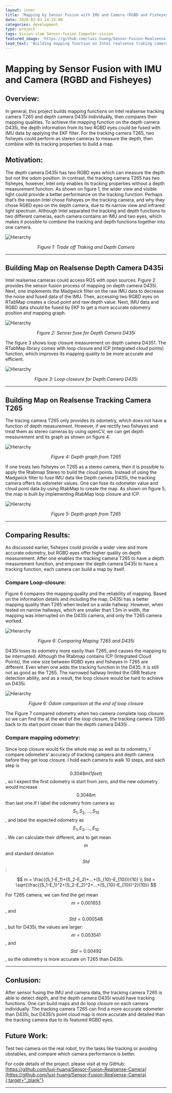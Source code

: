 ```yaml
---
layout: inner
title: 'Mapping by Sensor Fusion with IMU and Camera (RGBD and Fisheyes)'
date: 2020-03-03 14:15:00
categories: development
type: project
tags: Vision-slam Sensor-fusion Computer-vision
featured_image: 'https://github.com/luxi-huang/Sensor-Fusion-Realsense-Camera/blob/master/img/ezgif.com-crop.gif?raw=true'
lead_text: 'Building mapping function on Intel realsense traking camera T265 and depth camera D435i individually, then compare their mapping qualities.'
---
```



<!-- https://github.com/luxi-huang/Sensor-Fusion-Realsense-Camera/blob/master/img/mapping.png?raw=true' -->

# Mapping by Sensor Fusion with IMU and Camera (RGBD and Fisheyes)


## Overview:
<!-- This is my MSc Thesis / University of Edinburgh[^1][^2]. Here is a short video: -->

In general, this project builds mapping functions on Intel realsense tracking camera T265 and depth camera D435i individually, then compares their mapping qualities. To achieve the mapping function on the depth camera D435i, the depth information from its two RGBD eyes could be fused with IMU data by applying the EKF filter. For the tracking camera T265, two fisheyes could perform as stereo cameras to measure the depth, then combine with its tracking properties to build a map.



## Motivation:

The depth camera D435i has two RGBD eyes which can measure the depth but not the odom position. In contrast, the tracking camera T265 has two fisheyes, however, Intel only enables its tracking properties without a depth measurement function. As shown on figure 1, the wider view and visible light could provide a better performance on the tracking function. Perhaps that’s the reason Intel chose fisheyes on the tracking camera, and why they chose RGBD eyes on the depth camera, due to its narrow view and infrared light spectrum. Although Intel separated the tracking and depth functions to two different cameras, each camera contains an IMU and two eyes, which makes it possible to combine the tracking and depth functions together into one camera.

![Hierarchy](https://github.com/luxi-huang/portfolio/blob/master/img/posts/sensor_fusion/comparing_map_traking.png?raw=true)*<center>Figure 1: Trade off Traking and Depth Camera</center>*

---

## Building Map on Realsense Depth Camera D435i

Intel realsense cameras could access ROS with open sources. Figure 2 provides the sensor fusion process of mapping on depth camera D435i. Next, one implements the Madgwick filter on the raw IMU data to decrease the noise and fused data of the IMU. Then, accessing two RGBD eyes on RTabMap creates a cloud point and raw depth value. Next, IMU data and RGBD data should be fused by EKF to get a more accurate odometry position and mapping graph.

![Hierarchy](https://github.com/luxi-huang/portfolio/blob/master/img/posts/sensor_fusion/Sensor_fusion_D435i.png?raw=true)*<center>Figure 2: Senosr fuse for Depth Camera D435i</center>*

The figure 3 shows loop closure measurement on depth camera D4351. The RTabMap library comes with loop closure and ICP (integrated cloud points) function, which improves its mapping quality to be more accurate and efficient.


![Hierarchy](https://github.com/luxi-huang/portfolio/blob/master/img/posts/sensor_fusion/ezgif.com-gif-maker-1.gif?raw=true)*<center>Figure 3: Loop closeure for Depth Camera D435i</center>*



<!-- <iframe width="560" height="315" src="https://www.youtube.com/embed/FVJkvy9j-2g" frameborder="0" allow="accelerometer; autoplay; encrypted-media; gyroscope; picture-in-picture" allowfullscreen></iframe> -->

---
## Building Map on Realsense Tracking Camera T265

The tracing camera T265 only provides its odometry, which does not have a function of depth measurement. However, if we rectify two fisheyes and treat them as stereo cameras by using openCV, we can get depth measurement and its graph as shown on figure 4.


![Hierarchy](https://github.com/luxi-huang/portfolio/blob/master/img/posts/sensor_fusion/depth.png?raw=true)*<center>Figure 4: Depth graph from T265</center>*


If one treats two fisheyes on T265 as a stereo camera, then it is possible to apply the Rtabmap Stereo to build the cloud points. Instead of using the Madgwick filter to fuse IMU data like Depth camera D435i, the tracking camera offers its odometer values. One can fuse its odometer value and cloud point data by using RtabMap to create the map. As shown on figure 5, the map is built by implementing RtabMap loop closure and ICP.


![Hierarchy](https://github.com/luxi-huang/portfolio/blob/master/img/posts/sensor_fusion/T265.png?raw=true)*<center>Figure 5: Depth graph from T265</center>*

---
## Comparing Results:

As discussed earlier, fisheyes could provide a wider view and more accurate odometry, but RGBD eyes offer higher quality on depth measurement. After one enables the tracking camera T265 to have a depth measurement function, and empower the depth camera D435i to have a tracking function, each camera can build a map by itself.


### Compare Loop-closure:

Figure 6 compares the mapping quality and the reliability of mapping. Based on the information details and including the map, D435i has a better mapping quality than T265 when tested on a wide hallway. However, when tested on narrow hallways, which are smaller than 1.5m in width, the mapping was interrupted on the D435i camera, and only the T265 camera worked.

![Hierarchy](https://github.com/luxi-huang/portfolio/blob/master/img/posts/sensor_fusion/Mapping_camperision.png?raw=true)*<center>Figure 6: Comparing Maping T265 and D435i</center>*

D435i loses its odometry more easily than T265, and causes the mapping to be interrupted. Although the Rtabmap contains ICP (Integrated Cloud Points), the view size between RGBD eyes and fisheyes in T265 are different. Even when one adds the tracking function in the D435, it is still not as good as the T265. The narrowed hallway limited the ORB feature detection ability, and as a result, the loop closure would be hard to achieve on D435i.  

![Hierarchy](https://github.com/luxi-huang/portfolio/blob/master/img/posts/sensor_fusion/distance_compare.png?raw=true)*<center>Figure 6: Odom comparison at the end of loop closure </center>*

The Figure 7 compared  odometry when two camera complete loop closure. so we can find the at the end of the loop closure, the tracking camera T265 back to its start point closer than the depth camera D435i .  


### Compare mapping odometry:
Since loop closure would fix the whole map as well as its odometry, I compare odometers’ accuracy of tracking campera and depth camera before they get loop closure. I hold each camera to walk 10 steps, and each step is $$ 0.3048 m (1 feet) $$, so I expect the first odometry is start from zero, and the new odometry would increase $$ 0.3048 m $$ than last one.If I label the odometry from camera as $$S_1,S_2,...,S_{10}$$, and label the expected odometry as $$ E_1,E_2,...,E_{10}$$. We can calculate their different, and to get mean $$m$$ and standard deviation $$Std$$:

$$
m = \frac{(S_1-E_1)+(S_2-E_2)+...+(S_{10}-E_{10})}{10}
\\
Std = \sqrt{\frac{(S_1-E_1)^2+(S_2-E_2)^2+...+(S_{10}-E_{10})^2}{10}}
$$

For T265 camera, we can find the get mean $$m = 0.001653$$, and  $$Std = 0.000548$$, but for D435i, the values are larger:  $$m = 0.003541$$, and  $$Std = 0.00492$$, so the odometry is more accurate on T265 than D435i.

---
## Conlusion:
After sensor fusing the IMU and camera data, the tracking camera T265 is able to detect depth, and the depth camera D435i would have tracking functions. One can build maps and do loop closure on each camera individually. The tracking camera T265 can find a more accurate odometer than D435i, but D435i’s point cloud map is more accurate and detailed than the tracking camera due to its featured RGBD eyes.

## Future Work:
Test two camera on the real robot, try the tasks like tracking or avoiding obstables, and compare which camera performance is better.


For code details of the project. please visit at my GitHub: [https://github.com/luxi-huang/Sensor-Fusion-Realsense-Camera](https://github.com/luxi-huang/Sensor-Fusion-Realsense-Camera){:target="_blank"}

---

[^1]: Currently working on this project, I will keep updating this post based on the progress of the thesis.
[^2]: The cover picture is taken from [the repo of the project](<https://arxiv.org/pdf/1710.09767.pdf>){:target="_blank"}
